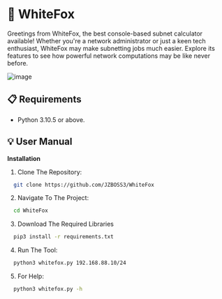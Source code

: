 # 🦊 WhiteFox
Greetings from WhiteFox, the best console-based subnet calculator available! Whether you're a network administrator or just a keen tech enthusiast, WhiteFox may make subnetting jobs much easier. Explore its features to see how powerful network computations may be like never before.

![image](https://github.com/user-attachments/assets/16a11bf4-ea38-4cfc-8eb5-a8c7456c77b8)

## 📋 Requirements
- Python 3.10.5 or above.

## 💡 User Manual

 **Installation**
 1. Clone The Repository:
 ```bash
   git clone https://github.com/JZBOSS3/WhiteFox
   ```
2. Navigate To The Project:
```bash
  cd WhiteFox
  ```
3. Download The Required Libraries
  ```bash
    pip3 install -r requirements.txt
  ```
4. Run The Tool:
  ```bash
    python3 whitefox.py 192.168.88.10/24
  ```
5. For Help:
  ```bash
    python3 whitefox.py -h
  ```
